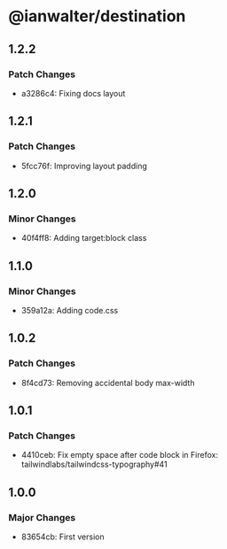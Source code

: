 # @ianwalter/destination

## 1.2.2

### Patch Changes

- a3286c4: Fixing docs layout

## 1.2.1

### Patch Changes

- 5fcc76f: Improving layout padding

## 1.2.0

### Minor Changes

- 40f4ff8: Adding target:block class

## 1.1.0

### Minor Changes

- 359a12a: Adding code.css

## 1.0.2

### Patch Changes

- 8f4cd73: Removing accidental body max-width

## 1.0.1

### Patch Changes

- 4410ceb: Fix empty space after code block in Firefox: tailwindlabs/tailwindcss-typography#41

## 1.0.0

### Major Changes

- 83654cb: First version
